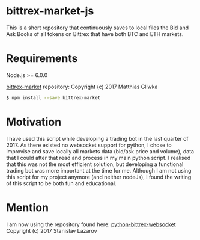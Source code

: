 # bittrex-market-js
This is a short repository that continuously saves to local files the Bid and Ask Books of all tokens on Bittrex that have both BTC and ETH markets.

# Requirements
Node.js >= 6.0.0

[bittrex-market](https://github.com/gliwka/bittrex-market) repository: Copyright (c) 2017 Matthias Gliwka

``` bash
$ npm install --save bittrex-market
```
# Motivation
I have used this script while developing a trading bot in the last quarter of 2017. As there existed no websocket support for python, I chose to improvise and save locally all markets data (bid/ask price and volume), data that I could after that read and process in my main python script. I realised that this was not the most efficient solution, but developing a functional trading bot was more important at the time for me.
Although I am not using this script for my project anymore (and neither nodeJs), I found the writing of this script to be both fun and educational.

# Mention
I am now using the repository found here: [python-bittrex-websocket](https://github.com/slazarov/python-bittrex-websocket)
Copyright (c) 2017 Stanislav Lazarov 
